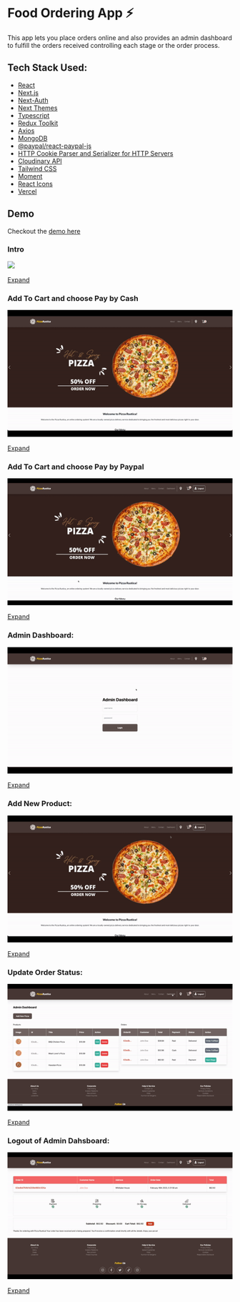 # Food Ordering App ⚡

This app lets you place orders online and also provides an admin dashboard to fulfill the orders received controlling each stage or the order process.

## Tech Stack Used:

- [React](https://reactjs.org/)
- [Next.js](https://nextjs.org/)
- [Next-Auth](https://next-auth.js.org/)
- [Next Themes](https://www.npmjs.com/package/next-themes)
- [Typescript](https://www.typescriptlang.org/)
- [Redux Toolkit](https://redux-toolkit.js.org/)
- [Axios](https://axios-http.com/docs/intro)
- [MongoDB](https://cloud.mongodb.com/)
- [@paypal/react-paypal-js](https://www.npmjs.com/package/@paypal/react-paypal-js)
- [HTTP Cookie Parser and Serializer for HTTP Servers](https://www.npmjs.com/package/cookie)
- [Cloudinary API](https://cloudinary.com/)
- [Tailwind CSS](https://tailwindcss.com/docs/guides/nextjs)
- [Moment](https://www.npmjs.com/package/moment)
- [React Icons](https://react-icons.github.io/react-icons/)
- [Vercel](https://vercel.com/)

## Demo

Checkout the [demo here](https://food-ordering-app.valynsilva.com/)

### Intro

![](/public/gifs/intro.gif)

[Expand](/public/demos/intro.mp4)

### Add To Cart and choose Pay by Cash

![](/public/gifs/checkout-by-cash.gif)

[Expand](/public/demos/checkout-by-cash.mp4)

### Add To Cart and choose Pay by Paypal

![](/public/gifs/checkout-by-paypal.gif)

[Expand](/public/demos/checkout-by-paypal.mp4)

### Admin Dashboard:

![](/public/gifs/admin-dashboard.gif)

[Expand](/public/demos/admin-dashboard.mp4)

### Add New Product:

![](/public/gifs/Add-New-Product.gif)

[Expand](/public/demos/Add-New-Product.mp4)

### Update Order Status:

![](/public/gifs/Order-Status.gif)

[Expand](/public/demos/Order-Status.mp4)

### Logout of Admin Dahsboard:

![](/public/gifs/Logout.gif)

[Expand](/public/demos/Logout.mp4)
